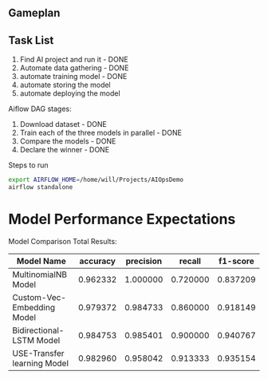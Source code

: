 

## Gameplan

## Task List

1. Find AI project and run it - DONE
2. Automate data gathering - DONE
3. automate training model - DONE
4. automate storing the model
5. automate deploying the model

Aiflow DAG stages:
1. Download dataset - DONE
2. Train each of the three models in parallel - DONE
3. Compare the models - DONE
4. Declare the winner - DONE


Steps to run 
```bash
export AIRFLOW_HOME=/home/will/Projects/AIOpsDemo
airflow standalone
```

# Model Performance Expectations
Model Comparison Total Results:

| Model Name                   | accuracy   | precision | recall    | f1-score|
|-----------------------------|-----------|----------|----------|--------|
| MultinomialNB Model          | 0.962332   | 1.000000  | 0.720000  | 0.837209|
| Custom-Vec-Embedding Model   | 0.979372   | 0.984733  | 0.860000  | 0.918149|
| Bidirectional-LSTM Model     | 0.984753   | 0.985401  | 0.900000  | 0.940767|
| USE-Transfer learning Model  | 0.982960   | 0.958042  | 0.913333  | 0.935154|

